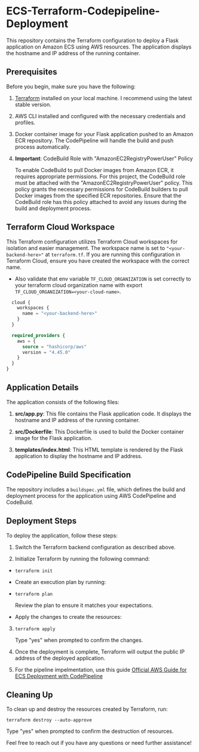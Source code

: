 
# ECS-Terraform-Codepipeline-Deployment

This repository contains the Terraform configuration to deploy a Flask application on Amazon ECS using AWS resources. The application displays the hostname and IP address of the running container.

## Prerequisites

Before you begin, make sure you have the following:

1.  [Terraform](https://www.terraform.io/) installed on your local machine. I recommend using the latest stable version.
    
2.  AWS CLI installed and configured with the necessary credentials and profiles.
    
3.  Docker container image for your Flask application pushed to an Amazon ECR repository. The CodePipeline will handle the build and push process automatically.
    
4.  **Important**: CodeBuild Role with "AmazonEC2RegistryPowerUser" Policy
    
    To enable CodeBuild to pull Docker images from Amazon ECR, it requires appropriate permissions. For this project, the CodeBuild role must be attached with the "AmazonEC2RegistryPowerUser" policy. This policy grants the necessary permissions for CodeBuild builders to pull Docker images from the specified ECR repositories. Ensure that the CodeBuild role has this policy attached to avoid any issues during the build and deployment process.
    

## Terraform Cloud Workspace

This Terraform configuration utilizes Terraform Cloud workspaces for isolation and easier management. The workspace name is set to `"<your-backend-here>"` at `terraform.tf`. If you are running this configuration in Terraform Cloud, ensure you have created the workspace with the correct name.

* Also validate that env variable `TF_CLOUD_ORGANIZATION` is set correctly to your terraform cloud organization name with export `TF_CLOUD_ORGANIZATION=<your-cloud-name>`.

```terraform {
  cloud {
    workspaces {
      name = "<your-backend-here>"
    }
  }

  required_providers {
    aws = {
      source = "hashicorp/aws"
      version = "4.45.0"
    }
  }
}
```

## Application Details

The application consists of the following files:

1.  **src/app.py**: This file contains the Flask application code. It displays the hostname and IP address of the running container.
    
2.  **src/Dockerfile**: This Dockerfile is used to build the Docker container image for the Flask application.
    
3.  **templates/index.html**: This HTML template is rendered by the Flask application to display the hostname and IP address.
    

## CodePipeline Build Specification

The repository includes a `buildspec.yml` file, which defines the build and deployment process for the application using AWS CodePipeline and CodeBuild.

## Deployment Steps

To deploy the application, follow these steps:

1.  Switch the Terraform backend configuration as described above.
    
2.  Initialize Terraform by running the following command:
    
-   `terraform init` 
    
-   Create an execution plan by running:
    
-   `terraform plan` 
    
    Review the plan to ensure it matches your expectations.
    
-   Apply the changes to create the resources:
    

3.  `terraform apply` 
    
    Type "yes" when prompted to confirm the changes.
    
4.  Once the deployment is complete, Terraform will output the public IP address of the deployed application.


5. For the pipeline impelmentation, use this guide [Official AWS Guide for ECS Deployment with CodePipeline](https://docs.aws.amazon.com/codepipeline/latest/userguide/ecs-cd-pipeline.html)
    

## Cleaning Up

To clean up and destroy the resources created by Terraform, run:

`terraform destroy --auto-approve` 

Type "yes" when prompted to confirm the destruction of resources.

Feel free to reach out if you have any questions or need further assistance!
